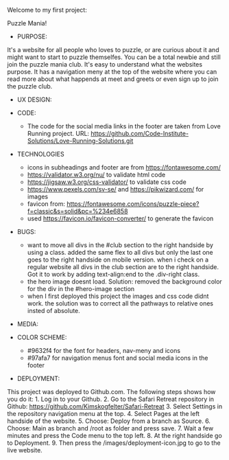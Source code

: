Welcome to my first project:

Puzzle Mania!

* PURPOSE:

It's a website for all people who loves to puzzle, or are curious about it and might want to start to puzzle themselfes. 
You can be a total newbie and still join the puzzle mania club. It's easy to understand what the websites purpose. It has a navigation meny at the top of the website where you can read more about what happends at meet and greets or even sign up to join the puzzle club.  

* UX DESIGN:


* CODE:
  * The code for the social media links in the footer are taken from Love Running project. URL: https://github.com/Code-Institute-Solutions/Love-Running-Solutions.git
  


* TECHNOLOGIES
  * icons in subheadings and footer are from <https://fontawesome.com/>
  * https://validator.w3.org/nu/ to validate html code
  * https://jigsaw.w3.org/css-validator/ to validate css code
  * https://www.pexels.com/sv-se/ and https://pikwizard.com/ for images
  * favicon from: <https://fontawesome.com/icons/puzzle-piece?f=classic&s=solid&pc=%234e6858>
  * used https://favicon.io/favicon-converter/ to generate the favicon

* BUGS:
  - want to move all divs in the #club section to the right handside by using a class. added the same flex to all divs but only the last one goes to the right handside on mobile version. when i check on a regular website all divs in the club section are to the right handside. 
  Got it to work by adding text-align:end to the .div-right class.
  - the hero image doesnt load. Solution: removed the background color for the div in the #hero-image section
  - when I first deployed this project the images and css code didnt work. the solution was to correct all the pathways to relative ones  insted of absolute.


* MEDIA: 

* COLOR SCHEME: 
  - #9632f4 for the font for headers, nav-meny and icons
  - #97afa7 for navigation menus font and social media icons in the footer

* DEPLOYMENT:

This project was deployed to Github.com. The following steps shows how you do it:
    1. Log in to your Github.
    2. Go to the Safari Retreat repository in Github: <https://github.com/Kimskogfelter/Safari-Retreat>
    3. Select Settings in the repository navigation menu at the top. 
    4. Select Pages at the left handside of the website.
    5. Choose: Deploy from a branch as Source.
    6. Choose: Main as branch and /root as folder and press save. 
    7. Wait a few minutes and press the Code menu to the top left. 
    8. At the right handside go to Deployment.
    9. Then press the /images/deployment-icon.jpg to go to the live website.
